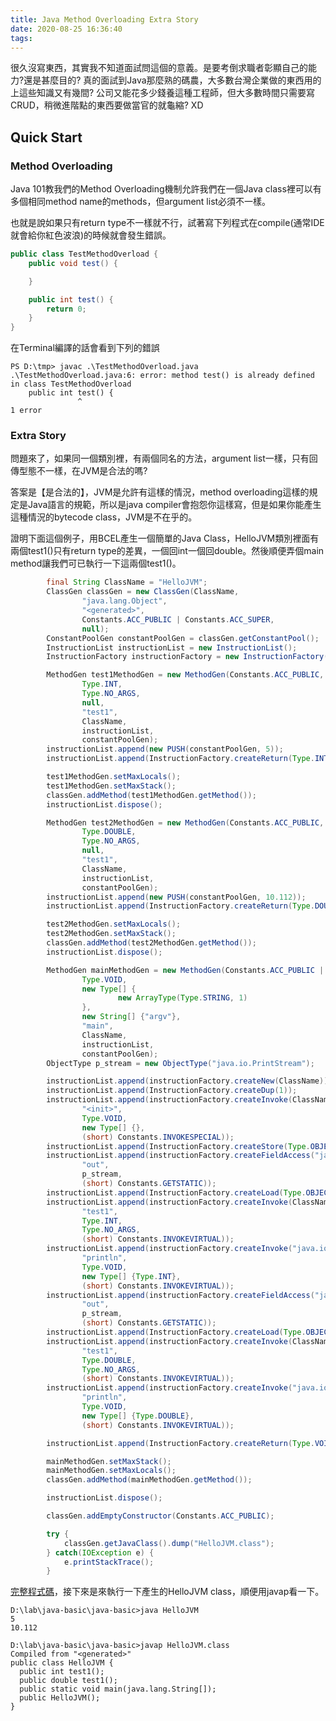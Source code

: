 ```yaml
---
title: Java Method Overloading Extra Story
date: 2020-08-25 16:36:40
tags:
---
```

很久沒寫東西，其實我不知道面試問這個的意義。是要考倒求職者彰顯自己的能力?還是甚麼目的?
真的面試到Java那麼熟的碼農，大多數台灣企業做的東西用的上這些知識又有幾間? 公司又能花多少錢養這種工程師，但大多數時間只需要寫CRUD，稍微進階點的東西要做當官的就龜縮? XD

## Quick Start

### Method Overloading

Java 101教我們的Method Overloading機制允許我們在一個Java class裡可以有多個相同method name的methods，但argument list必須不一樣。

也就是說如果只有return type不一樣就不行，試著寫下列程式在compile(通常IDE就會給你紅色波浪)的時候就會發生錯誤。

``` java
public class TestMethodOverload {
    public void test() {

    }

    public int test() {
        return 0;
    }
}
```

在Terminal編譯的話會看到下列的錯誤

```
PS D:\tmp> javac .\TestMethodOverload.java
.\TestMethodOverload.java:6: error: method test() is already defined in class TestMethodOverload
    public int test() {
               ^
1 error
```

### Extra Story

問題來了，如果同一個類別裡，有兩個同名的方法，argument list一樣，只有回傳型態不一樣，在JVM是合法的嗎?

答案是【是合法的】，JVM是允許有這樣的情況，method overloading這樣的規定是Java語言的規範，所以是java compiler會抱怨你這樣寫，但是如果你能產生這種情況的bytecode class，JVM是不在乎的。

證明下面這個例子，用BCEL產生一個簡單的Java Class，HelloJVM類別裡面有兩個test1()只有return type的差異，一個回int一個回double。然後順便弄個main method讓我們可已執行一下這兩個test1()。

``` java
        final String ClassName = "HelloJVM";
        ClassGen classGen = new ClassGen(ClassName,
                "java.lang.Object",
                "<generated>",
                Constants.ACC_PUBLIC | Constants.ACC_SUPER,
                null);
        ConstantPoolGen constantPoolGen = classGen.getConstantPool();
        InstructionList instructionList = new InstructionList();
        InstructionFactory instructionFactory = new InstructionFactory(classGen);

        MethodGen test1MethodGen = new MethodGen(Constants.ACC_PUBLIC,
                Type.INT,
                Type.NO_ARGS,
                null,
                "test1",
                ClassName,
                instructionList,
                constantPoolGen);
        instructionList.append(new PUSH(constantPoolGen, 5));
        instructionList.append(InstructionFactory.createReturn(Type.INT));

        test1MethodGen.setMaxLocals();
        test1MethodGen.setMaxStack();
        classGen.addMethod(test1MethodGen.getMethod());
        instructionList.dispose();

        MethodGen test2MethodGen = new MethodGen(Constants.ACC_PUBLIC,
                Type.DOUBLE,
                Type.NO_ARGS,
                null,
                "test1",
                ClassName,
                instructionList,
                constantPoolGen);
        instructionList.append(new PUSH(constantPoolGen, 10.112));
        instructionList.append(InstructionFactory.createReturn(Type.DOUBLE));

        test2MethodGen.setMaxLocals();
        test2MethodGen.setMaxStack();
        classGen.addMethod(test2MethodGen.getMethod());
        instructionList.dispose();

        MethodGen mainMethodGen = new MethodGen(Constants.ACC_PUBLIC | Constants.ACC_STATIC,
                Type.VOID,
                new Type[] {
                        new ArrayType(Type.STRING, 1)
                },
                new String[] {"argv"},
                "main",
                ClassName,
                instructionList,
                constantPoolGen);
        ObjectType p_stream = new ObjectType("java.io.PrintStream");

        instructionList.append(instructionFactory.createNew(ClassName));
        instructionList.append(InstructionFactory.createDup(1));
        instructionList.append(instructionFactory.createInvoke(ClassName,
                "<init>",
                Type.VOID,
                new Type[] {},
                (short) Constants.INVOKESPECIAL));
        instructionList.append(InstructionFactory.createStore(Type.OBJECT, 1));
        instructionList.append(instructionFactory.createFieldAccess("java.lang.System",
                "out",
                p_stream,
                (short) Constants.GETSTATIC));
        instructionList.append(InstructionFactory.createLoad(Type.OBJECT, 1));
        instructionList.append(instructionFactory.createInvoke(ClassName,
                "test1",
                Type.INT,
                Type.NO_ARGS,
                (short) Constants.INVOKEVIRTUAL));
        instructionList.append(instructionFactory.createInvoke("java.io.PrintStream",
                "println",
                Type.VOID,
                new Type[] {Type.INT},
                (short) Constants.INVOKEVIRTUAL));
        instructionList.append(instructionFactory.createFieldAccess("java.lang.System",
                "out",
                p_stream,
                (short) Constants.GETSTATIC));
        instructionList.append(InstructionFactory.createLoad(Type.OBJECT, 1));
        instructionList.append(instructionFactory.createInvoke(ClassName,
                "test1",
                Type.DOUBLE,
                Type.NO_ARGS,
                (short) Constants.INVOKEVIRTUAL));
        instructionList.append(instructionFactory.createInvoke("java.io.PrintStream",
                "println",
                Type.VOID,
                new Type[] {Type.DOUBLE},
                (short) Constants.INVOKEVIRTUAL));

        instructionList.append(InstructionFactory.createReturn(Type.VOID));

        mainMethodGen.setMaxStack();
        mainMethodGen.setMaxLocals();
        classGen.addMethod(mainMethodGen.getMethod());

        instructionList.dispose();

        classGen.addEmptyConstructor(Constants.ACC_PUBLIC);

        try {
            classGen.getJavaClass().dump("HelloJVM.class");
        } catch(IOException e) {
            e.printStackTrace();
        }
```

[完整程式碼](https://github.com/tzuyichao/java-basic/blob/master/java-basic/src/main/java/bcel/Test1BCEL.java)，接下來是來執行一下產生的HelloJVM class，順便用javap看一下。


```
D:\lab\java-basic\java-basic>java HelloJVM
5
10.112

D:\lab\java-basic\java-basic>javap HelloJVM.class
Compiled from "<generated>"
public class HelloJVM {
  public int test1();
  public double test1();
  public static void main(java.lang.String[]);
  public HelloJVM();
}
```

